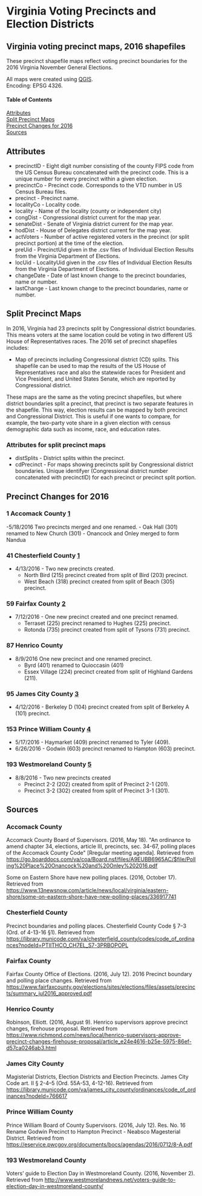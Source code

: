 # Virginia Voting Precincts and Election Districts
## Virginia voting precinct maps, 2016 shapefiles
These precinct shapefile maps reflect voting precinct boundaries for the 2016 Virginia November General Elections.

All maps were created using [QGIS](https://www.qgis.org/en/site/).  
Encoding: EPSG 4326. 
#### Table of Contents
[Attributes](#attributes)  
[Split Precinct Maps](#split-precinct-maps)  
[Precinct Changes for 2016](#precinct-changes-for-2016)  
[Sources](#sources)
<a name="attributes"/>
## Attributes
* precinctID - Eight digit number consisting of the county FIPS code from the US Census Bureau concatenated with the precinct code. This is a unique number for every precinct within a given election.
* precinctCo - Precinct code. Corresponds to the VTD number in US Census Bureau files.
* precinct - Precinct name.
* localityCo - Locality code.
* locality - Name of the locality (county or independent city)
* congDist - Congressional district current for the map year.
* senateDist - Senate of Virginia district current for the map year.
* hodDist - House of Delegates district current for the map year.
* actVoters - Number of active registered voters in the precinct (or split precinct portion) at the time of the election.
* preUid - PrecinctUid given in the .csv files of Individual Election Results from the Virginia Department of Elections.
* locUid - LocalityUid given in the .csv files of Individual Election Results from the Virginia Department of Elections.
* changeDate - Date of last known change to the precinct boundaries, name or number.
* lastChange - Last known change to the precinct boundaries, name or number.  
## Split Precinct Maps
In 2016, Virginia had 23 precincts split by Congressional district boundaries. This means voters at the same location could be voting in two different US House of Representatives races.
The 2016 set of precinct shapefiles includes:
- Map of precincts including Congressional district (CD) splits. This shapefile can be used to map the results of the US House of Representatives race and also the statewide races for President and Vice President, and United States Senate, which are reported by Congressional district.

These maps are the same as the voting precinct shapefiles, but where district boundaries split a precinct, that precinct is two separate features in the shapefile. This way, election results can be mapped by both precinct and Congressional District. This is useful if one wants to compare, for example, the two-party vote share in a given  election with census demographic data such as income, race, and education rates.  
### Attributes for split precinct maps
* distSplits - District splits within the precinct.
* cdPrecinct - For maps showing precincts split by Congressional district boundaries. Unique identifyer (Congressional district number concatenated with precinctID) for each precinct or precinct split portion.
## Precinct Changes for 2016
### 1 Accomack County [1](#accomack-county)
-5/18/2016 Two precincts merged and one renamed.
	- Oak Hall (301) renamed to New Church (301)
	- Onancock and Onley merged to form Nandua
### 41 Chesterfield County [1](#chesterfield-county)
- 4/13/2016 - Two new precincts created.
	- North Bird (215) precinct created from split of Bird (203) precinct.
	- West Beach (318) precinct created from split of Beach (305) precinct.
### 59 Fairfax County [2](#fairfax-county)
- 7/12/2016 - One new precinct created and one precinct renamed.
	- Terraset (225) precinct renamed to Hughes (225) precinct.
	- Rotonda (735) precinct created from split of Tysons (731) precinct.
### 87 Henrico County
- 8/9/2016 One new precinct and one renamed precinct.
	- Byrd (401) renamed to Quioccasin (401)
	- Essex Village (224) precinct created from split of Highland Gardens (211).
### 95 James City County [3](#james-city-county)
- 4/12/2016 - Berkeley D (104) precinct created from split of Berkeley A (101) precinct.
### 153 Prince William County [4](#prince-william-county)
- 5/17/2016 - Haymarket (409) precinct renamed to Tyler (409).
- 6/26/2016 - Godwin (603) precinct renamed to Hampton (603) precinct.
### 193 Westmoreland County [5](#westmoreland-county)
- 8/8/2016 - Two new precincts created 
	- Precinct 2-2 (202) created from split of Precinct 2-1 (201).
	- Precinct 3-2 (302) created from split of Precinct 3-1 (301).
## Sources
### Accomack County
Accomack County Board of Supervisors. (2016, May 18). "An ordinance to amend chapter 34, elections,
article III, precincts, sec. 34-67, polling places of the Accomack County Code" [Rregular meeting agenda]. Retrieved from https://go.boarddocs.com/va/coa/Board.nsf/files/A9EUBB6965AC/$file/Polling%20Place%20Onancock%20and%20Onley%202016.pdf

Some on Eastern Shore have new polling places. (2016, October 17). Retrieved from https://www.13newsnow.com/article/news/local/virginia/eastern-shore/some-on-eastern-shore-have-new-polling-places/336917741
### Chesterfield County
Precinct boundaries and polling places. Chesterfield County Code § 7–3 (Ord. of 4-13-16 §1). Retrieved from https://library.municode.com/va/chesterfield_county/codes/code_of_ordinances?nodeId=PTIITHCO_CH7EL_S7-3PRBOPOPL
### Fairfax County
Fairfax County Office of Elections. (2016, July 12). 2016 Precinct boundary and polling place changes. Retrieved from https://www.fairfaxcounty.gov/elections/sites/elections/files/assets/precincts/summary_jul2016_approved.pdf
### Henrico County
Robinson, Elliott. (2016, August 9). Henrico supervisors approve precinct changes, firehouse proposal. Retrieved from https://www.richmond.com/news/local/henrico-supervisors-approve-precinct-changes-firehouse-proposal/article_e24e4616-b25e-5975-86ef-d57ca0246ab3.html
### James City County
Magisterial Districts, Election Districts and Election Precincts. James City Code art. II § 2-4–5 (Ord. 55A-53, 4-12-16). Retrieved from https://library.municode.com/va/james_city_county/ordinances/code_of_ordinances?nodeId=766617
### Prince William County
Prince William Board of County Supervisors. (2016, July 12). Res. No. 16 Rename Godwin Precinct to Hampton Precinct - Neabsco Magesterial District. Retrieved from https://eservice.pwcgov.org/documents/bocs/agendas/2016/0712/8-A.pdf
### 193 Westmoreland County 
Voters’ guide to Election Day in Westmoreland County. (2016, November 2). Retrieved from http://www.westmorelandnews.net/voters-guide-to-election-day-in-westmoreland-county/
